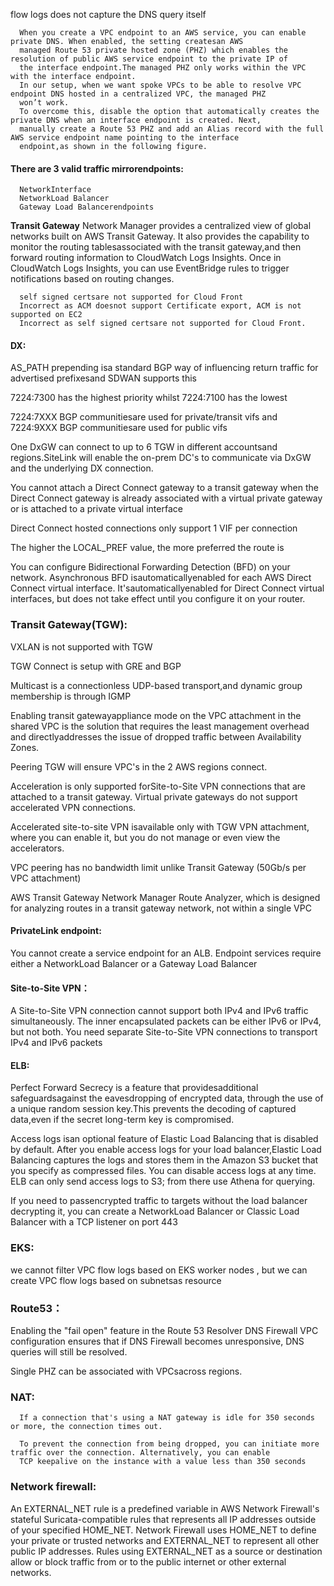 flow logs does not capture the DNS query itself

      When you create a VPC endpoint to an AWS service, you can enable private DNS. When enabled, the setting createsan AWS
      managed Route 53 private hosted zone (PHZ) which enables the resolution of public AWS service endpoint to the private IP of
      the interface endpoint.The managed PHZ only works within the VPC with the interface endpoint.
      In our setup, when we want spoke VPCs to be able to resolve VPC endpoint DNS hosted in a centralized VPC, the managed PHZ
      won’t work.
      To overcome this, disable the option that automatically creates the private DNS when an interface endpoint is created. Next,
      manually create a Route 53 PHZ and add an Alias record with the full AWS service endpoint name pointing to the interface
      endpoint,as shown in the following figure.



#### There are 3 valid traffic mirrorendpoints: 
      NetworkInterface
      NetworkLoad Balancer
      Gateway Load Balancerendpoints

**Transit Gateway** Network Manager provides a centralized view of global networks built on AWS Transit Gateway. It also
provides the capability to monitor the routing tablesassociated with the transit gateway,and then forward routing information
to CloudWatch Logs Insights. Once in CloudWatch Logs Insights, you can use EventBridge rules to trigger notifications based on
routing changes.

      self signed certsare not supported for Cloud Front
      Incorrect as ACM doesnot support Certificate export, ACM is not supported on EC2
      Incorrect as self signed certsare not supported for Cloud Front.

#### DX:
AS_PATH prepending isa standard BGP way of influencing return traffic for advertised prefixesand SDWAN
supports this

7224:7300 has the highest priority whilst 7224:7100 has the lowest

7224:7XXX BGP communitiesare used for private/transit vifs and 7224:9XXX BGP communitiesare used for public vifs

One DxGW can connect to up to 6 TGW in different accountsand regions.SiteLink will enable the on-prem DC's to communicate via DxGW and the underlying DX connection.

You cannot attach a Direct Connect gateway to a transit gateway when the Direct Connect gateway is already associated with a virtual private gateway or is attached to a private virtual interface

Direct Connect hosted connections only support 1 VIF per connection

The higher the LOCAL_PREF value, the more preferred the route is

You can configure Bidirectional Forwarding Detection (BFD) on your network. Asynchronous BFD isautomaticallyenabled for
each AWS Direct Connect virtual interface. It'sautomaticallyenabled for Direct Connect virtual interfaces, but does not take
effect until you configure it on your router.


### Transit Gateway(TGW):
VXLAN is not supported with TGW

TGW Connect is setup with GRE and BGP

Multicast is a connectionless UDP-based transport,and dynamic group membership is through IGMP

Enabling transit gatewayappliance mode on the VPC attachment in the shared VPC is the solution that requires the least
management overhead and directlyaddresses the issue of dropped traffic between Availability Zones.

Peering TGW will ensure VPC's in the 2 AWS regions connect.

Acceleration is only supported forSite-to-Site VPN connections that are attached to a transit gateway. Virtual private gateways do not support accelerated VPN connections.

Accelerated site-to-site VPN isavailable only with TGW VPN attachment, where you can enable it, but you do not manage or
even view the accelerators.

VPC peering has no bandwidth limit unlike Transit Gateway (50Gb/s per VPC attachment)

AWS Transit Gateway Network Manager Route Analyzer, which is designed for analyzing routes in a transit
gateway network, not within a single VPC

#### PrivateLink endpoint:
You cannot create a service endpoint for an ALB. Endpoint services require either a NetworkLoad Balancer or a Gateway Load Balancer 

#### Site-to-Site VPN：
A Site-to-Site VPN connection cannot support both IPv4 and IPv6 traffic simultaneously. The inner encapsulated packets can be either IPv6 or IPv4, but not both. You need separate Site-to-Site VPN connections to transport IPv4 and IPv6 packets

#### ELB:
Perfect Forward Secrecy is a feature that providesadditional safeguardsagainst the eavesdropping of encrypted data, through
the use of a unique random session key.This prevents the decoding of captured data,even if the secret long-term key is
compromised.

Access logs isan optional feature of Elastic Load Balancing that is disabled by default. After you enable access logs for your
load balancer,Elastic Load Balancing captures the logs and stores them in the Amazon S3 bucket that you specify as
compressed files. You can disable access logs at any time. ELB can only send access logs to S3; from there use Athena for querying.

If you need to passencrypted traffic to targets without the load balancer decrypting it, you can create a NetworkLoad Balancer
or Classic Load Balancer with a TCP listener on port 443

### EKS:
we cannot filter VPC flow logs based on EKS worker nodes , but we can create VPC flow logs based on subnetsas resource

### Route53：
Enabling the "fail open" feature in the Route 53 Resolver DNS Firewall VPC configuration ensures that if DNS
Firewall becomes unresponsive, DNS queries will still be resolved.

Single PHZ can be associated with VPCsacross regions.


### NAT:
      If a connection that's using a NAT gateway is idle for 350 seconds or more, the connection times out.
      
      To prevent the connection from being dropped, you can initiate more traffic over the connection. Alternatively, you can enable
      TCP keepalive on the instance with a value less than 350 seconds

### Network firewall:
An EXTERNAL_NET rule is a predefined variable in AWS Network Firewall's stateful Suricata-compatible rules that represents all IP addresses outside of your specified HOME_NET. Network Firewall uses HOME_NET to define your private or trusted networks and EXTERNAL_NET to represent all other public IP addresses. Rules using EXTERNAL_NET as a source or destination allow or block traffic from or to the public internet or other external networks. 
